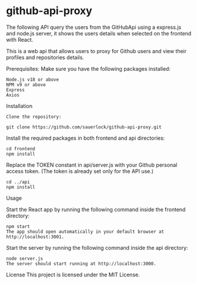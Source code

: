 # github-api-proxy
 The following API query the users from the GitHubApi using a express.js and node.js server, it shows the users details when selected on the frontend with React. 

This is a web api that allows users to proxy for Github users and view their profiles and repositories details.

Prerequisites:
Make sure you have the following packages installed:

    Node.js v18 or above
    NPM v9 or above
    Express
    Axios

Installation

    Clone the repository:

    git clone https://github.com/sauerlock/github-api-proxy.git

Install the required packages in both frontend and api directories:

    cd frontend
    npm install
    
Replace the TOKEN constant in api/server.js with your Github personal access token. (The token is already set only for the API use.)
    
    cd ../api
    npm install
  
Usage

Start the React app by running the following command inside the frontend directory:

    npm start
    The app should open automatically in your default browser at http://localhost:3001.

Start the server by running the following command inside the api directory: 

    node server.js 
    The server should start running at http://localhost:3000.

  
License This project is licensed under the MIT License.
